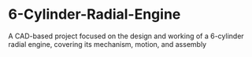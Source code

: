 # 6-Cylinder-Radial-Engine
A CAD-based project focused on the design and working of a 6-cylinder radial engine, covering its mechanism, motion, and assembly
